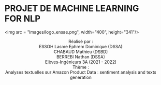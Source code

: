 # PROJET DE MACHINE LEARNING FOR NLP

<img src = "Images/logo_ensae.png", width="400", height="341"/>

<center>Réalisé par :</center>
<center>ESSOH Lasme Ephrem Dominique (DSSA)</center> 
<center>CHABAUD Mathieu (DSBD)</center> 
<center>BERREBI Nathan (DSSA)</center>

<center>Elèves-Ingénieurs 3A (2021 - 2022)</center>
<center>Thème :</center>
<center>Analyses textuelles sur Amazon Product Data : sentiment analysis and texts generation</center>
